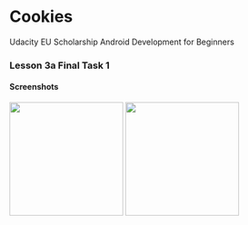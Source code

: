 # Cookies
Udacity EU Scholarship Android Development for Beginners

### Lesson 3a Final Task 1

#### Screenshots

<img src="https://dl.dropboxusercontent.com/s/dpkzegmumytg6m0/Screenshot_1491242964.png?dl=0" alt="" width=200/> <img src="https://dl.dropboxusercontent.com/s/p8gtw4eumb63c0w/Screenshot_1491242972.png?dl=0" alt="" width=200/>
